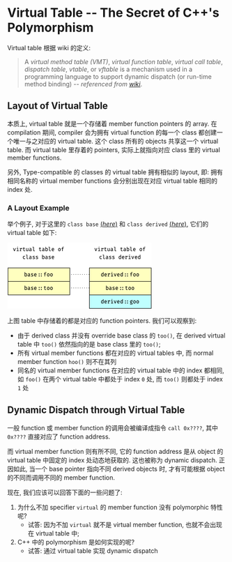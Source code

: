 # Virtual Table -- The Secret of C++'s Polymorphism

Virtual table 根据 wiki 的定义:
> A *virtual method table (VMT)*, *virtual function table*, *virtual call table*, *dispatch table*,
> *vtable*, or *vftable* is a mechanism used in a programming language to support dynamic dispatch
> (or run-time method binding) *-- referenced from [wiki](https://en.wikipedia.org/wiki/Virtual_method_table)*.


## Layout of Virtual Table

本质上, virtual table 就是一个存储着 member function pointers 的 array.
在 compilation 期间, compiler 会为拥有 virtual function 的每一个 class 都创建一个唯一与之对应的 virtual table.
这个 class 所有的 objects 共享这一个 virtual table.
而 virtual table 里存着的 pointers, 实际上就指向对应 class 里的 virtual member functions.

另外, Type-compatible 的 classes 的 virtual table 拥有相似的 layout, 即:
拥有相同名称的 virtual member functions 会分别出现在对应 virtual table 相同的 index 处.

### A Layout Example

举个例子, 对于这里的 `class base`
[(*here*)](psi_element://__only_for_anchor_used__virtual_table_base_exmaple)
和 `class derived`
[(*here*)](psi_element://__only_for_anchor_used__virtual_table_derived_exmaple),
它们的 virtual table 如下:

![Virtual Table Example](pics/vtable.png)

上图 table 中存储着的都是对应的 function pointers.
我们可以观察到:
- 由于 derived class 并没有 override base class 的 `too()`, 在 derived virtual table 中 `too()` 依然指向的是 base class 里的 `too()`;
- 所有 virtual member functions 都在对应的 virtual tables 中, 而 normal member function `hoo()` 则不在其列
- 同名的 virtual member functions 在对应的 virtual table 中的 index 都相同, 
  如 `foo()` 在两个 virtual table 中都处于 index `0` 处, 而 `too()` 则都处于 index `1` 处


## Dynamic Dispatch through Virtual Table

一般 function 或 member function 的调用会被编译成指令 `call 0x????`, 其中 `0x????` 直接对应了 function address.

而 virtual member function 则有所不同, 它的 function address 是从 object 的 virtual table 中固定的 index 处动态地获取的.
这也被称为 dynamic dispatch.
正因如此, 当一个 base pointer 指向不同 derived objects 时, 才有可能根据 object 的不同而调用不同的 member function.

现在, 我们应该可以回答下面的一些问题了:
1. 为什么不加 specifier `virtual` 的 member function 没有 polymorphic 特性呢?
    - 试答: 因为不加 `virtual` 就不是 virtual member function, 也就不会出现在 virtual table 中;
2. C++ 中的 polymorphism 是如何实现的呢?
    - 试答: 通过 virtual table 实现 dynamic dispatch
